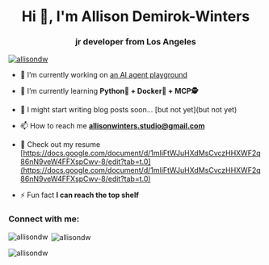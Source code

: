 <h1 align="center">Hi 👋, I'm Allison Demirok-Winters</h1>
<h3 align="center">jr developer from Los Angeles</h3>

<p align="left"> <a href="https://github.com/ryo-ma/github-profile-trophy"><img src="https://github-profile-trophy.vercel.app/?username=allisondw" alt="allisondw" /></a> </p>

- 🔭 I’m currently working on [an AI agent playground](https://github.com/allisondw/ai-agent-playground)

- 🌱 I’m currently learning **Python🐍 + Docker🐳 + MCP🕵️**

- 📝 I might start writing blog posts soon... [but not yet](but not yet)

- 📫 How to reach me **allisonwinters.studio@gmail.com**

- 📄 Check out my resume [https://docs.google.com/document/d/1mIiFtWJuHXdMsCvczHHXWF2q86nN9veW4FFXspCwv-8/edit?tab=t.0](https://docs.google.com/document/d/1mIiFtWJuHXdMsCvczHHXWF2q86nN9veW4FFXspCwv-8/edit?tab=t.0)

- ⚡ Fun fact **I can reach the top shelf**

<h3 align="left">Connect with me:</h3>
<p align="left">
</p>

<p><img align="left" src="https://github-readme-stats.vercel.app/api/top-langs?username=allisondw&show_icons=true&locale=en&layout=compact" alt="allisondw" /></p>

<p>&nbsp;<img align="center" src="https://github-readme-stats.vercel.app/api?username=allisondw&show_icons=true&locale=en" alt="allisondw" /></p>

<p><img align="center" src="https://github-readme-streak-stats.herokuapp.com/?user=allisondw&" alt="allisondw" /></p>
